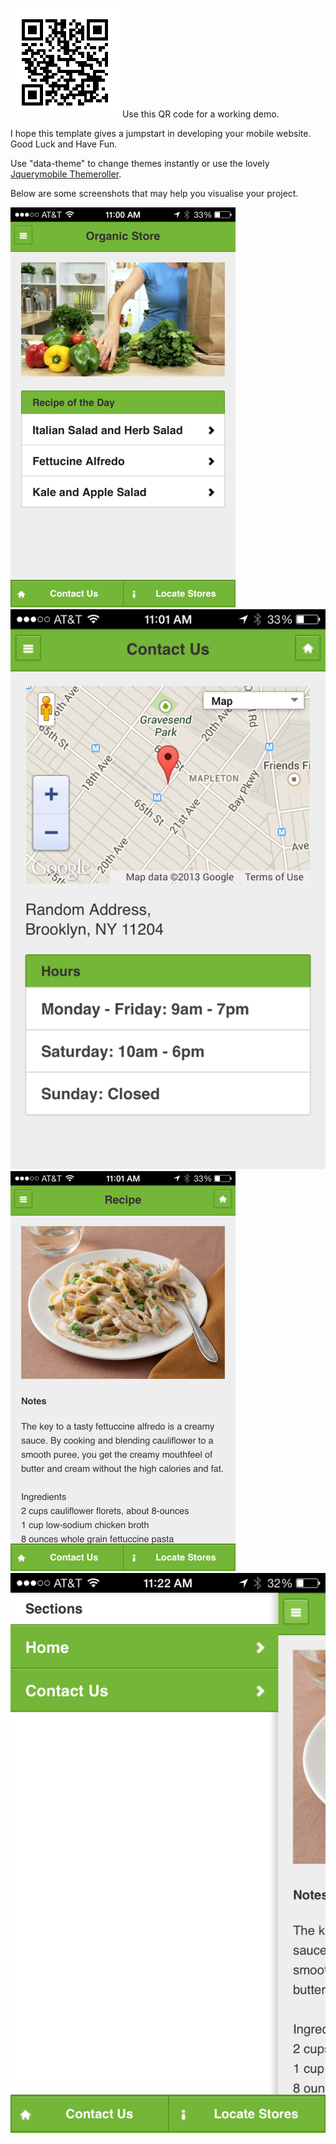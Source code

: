 ![](assets/qr.png?raw=true) Use this QR code for a working demo.

I hope this template gives a jumpstart in developing your mobile website. Good Luck and Have Fun.

Use "data-theme" to change themes instantly or use the lovely <a href="http://jquerymobile.com/themeroller/">Jquerymobile Themeroller</a>.

Below are some screenshots that may help you visualise your project.

![](assets/photo%201.PNG?raw=true)![](assets/photo%202.PNG?raw=true)![](assets/photo%203.PNG?raw=true)![](assets/photo%204.PNG?raw=true)
